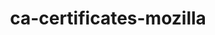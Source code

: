 ---
title: "ca-certificates-mozilla"
layout: cache
categories: [package, develop-2023-06-11]
meta: {"versions": ["2023-01-10"], "compilers": ["gcc@=11.1.0", "gcc@=11.3.0", "gcc@=12.1.0", "gcc@=7.3.1", "gcc@=7.5.0", "oneapi@=2023.1.0"], "oss": ["amzn2", "ubuntu18.04", "ubuntu20.04", "ubuntu22.04"], "platforms": ["linux"], "targets": ["aarch64", "neoverse_n1", "ppc64le", "x86_64", "x86_64_v3"], "stacks": ["aws-ahug", "aws-ahug-aarch64", "aws-isc", "aws-isc-aarch64", "build_systems", "data-vis-sdk", "e4s", "e4s-oneapi", "e4s-power", "gpu-tests", "ml-linux-x86_64-cpu", "ml-linux-x86_64-cuda", "ml-linux-x86_64-rocm", "radiuss", "radiuss-aws", "radiuss-aws-aarch64", "root", "tutorial"], "num_specs": 9, "num_specs_by_stack": {"aws-ahug-aarch64": 2, "radiuss-aws-aarch64": 2, "root": 9, "aws-isc-aarch64": 2, "data-vis-sdk": 1, "gpu-tests": 1, "e4s": 1, "e4s-oneapi": 1, "ml-linux-x86_64-rocm": 1, "ml-linux-x86_64-cuda": 1, "tutorial": 2, "ml-linux-x86_64-cpu": 1, "e4s-power": 1, "radiuss": 1, "build_systems": 1, "radiuss-aws": 1, "aws-ahug": 1, "aws-isc": 1}}
spec_details: [{"hash": "wumxqgxxbhysrqfz2ugznx7giva5c44p", "compiler": "gcc@=7.3.1", "versions": ["2023-01-10"], "os": "amzn2", "platform": "linux", "target": "aarch64", "variants": ["build_system=generic"], "stacks": ["aws-ahug-aarch64", "radiuss-aws-aarch64", "root", "aws-isc-aarch64"], "size": "-", "tarball": "https://binaries.spack.io/develop-2023-06-11/build_cache/linux-amzn2-aarch64/gcc-7.3.1/ca-certificates-mozilla-2023-01-10/linux-amzn2-aarch64-gcc-7.3.1-ca-certificates-mozilla-2023-01-10-wumxqgxxbhysrqfz2ugznx7giva5c44p.spack"}, {"hash": "p5vrlmaet7ckmhdhu57vuyduz63vqrow", "compiler": "gcc@=11.1.0", "versions": ["2023-01-10"], "os": "ubuntu20.04", "platform": "linux", "target": "x86_64_v3", "variants": ["build_system=generic"], "stacks": ["data-vis-sdk", "gpu-tests", "e4s", "root"], "size": "-", "tarball": "https://binaries.spack.io/develop-2023-06-11/build_cache/linux-ubuntu20.04-x86_64_v3/gcc-11.1.0/ca-certificates-mozilla-2023-01-10/linux-ubuntu20.04-x86_64_v3-gcc-11.1.0-ca-certificates-mozilla-2023-01-10-p5vrlmaet7ckmhdhu57vuyduz63vqrow.spack"}, {"hash": "5nn47sq6m2c4ryg5teeilbfe2fsw7zsi", "compiler": "oneapi@=2023.1.0", "versions": ["2023-01-10"], "os": "ubuntu20.04", "platform": "linux", "target": "x86_64", "variants": ["build_system=generic"], "stacks": ["e4s-oneapi", "root"], "size": "-", "tarball": "https://binaries.spack.io/develop-2023-06-11/build_cache/linux-ubuntu20.04-x86_64/oneapi-2023.1.0/ca-certificates-mozilla-2023-01-10/linux-ubuntu20.04-x86_64-oneapi-2023.1.0-ca-certificates-mozilla-2023-01-10-5nn47sq6m2c4ryg5teeilbfe2fsw7zsi.spack"}, {"hash": "5pxkrf4bc5g6uuwm4apyvbm3mhmokm44", "compiler": "gcc@=11.3.0", "versions": ["2023-01-10"], "os": "ubuntu22.04", "platform": "linux", "target": "x86_64_v3", "variants": ["build_system=generic"], "stacks": ["ml-linux-x86_64-rocm", "ml-linux-x86_64-cuda", "tutorial", "root", "ml-linux-x86_64-cpu"], "size": "-", "tarball": "https://binaries.spack.io/develop-2023-06-11/build_cache/linux-ubuntu22.04-x86_64_v3/gcc-11.3.0/ca-certificates-mozilla-2023-01-10/linux-ubuntu22.04-x86_64_v3-gcc-11.3.0-ca-certificates-mozilla-2023-01-10-5pxkrf4bc5g6uuwm4apyvbm3mhmokm44.spack"}, {"hash": "rmkclsfbjjnetw3o6ucxro4imkealb37", "compiler": "gcc@=11.1.0", "versions": ["2023-01-10"], "os": "ubuntu20.04", "platform": "linux", "target": "ppc64le", "variants": ["build_system=generic"], "stacks": ["e4s-power", "root"], "size": "-", "tarball": "https://binaries.spack.io/develop-2023-06-11/build_cache/linux-ubuntu20.04-ppc64le/gcc-11.1.0/ca-certificates-mozilla-2023-01-10/linux-ubuntu20.04-ppc64le-gcc-11.1.0-ca-certificates-mozilla-2023-01-10-rmkclsfbjjnetw3o6ucxro4imkealb37.spack"}, {"hash": "kogbultpetawkq5e6exexboithoqrstl", "compiler": "gcc@=7.3.1", "versions": ["2023-01-10"], "os": "amzn2", "platform": "linux", "target": "neoverse_n1", "variants": ["build_system=generic"], "stacks": ["aws-ahug-aarch64", "radiuss-aws-aarch64", "root", "aws-isc-aarch64"], "size": "-", "tarball": "https://binaries.spack.io/develop-2023-06-11/build_cache/linux-amzn2-neoverse_n1/gcc-7.3.1/ca-certificates-mozilla-2023-01-10/linux-amzn2-neoverse_n1-gcc-7.3.1-ca-certificates-mozilla-2023-01-10-kogbultpetawkq5e6exexboithoqrstl.spack"}, {"hash": "gtwdks2dlxzg6ujnq6yp4idr5i27btez", "compiler": "gcc@=7.5.0", "versions": ["2023-01-10"], "os": "ubuntu18.04", "platform": "linux", "target": "x86_64_v3", "variants": ["build_system=generic"], "stacks": ["radiuss", "build_systems", "root"], "size": "-", "tarball": "https://binaries.spack.io/develop-2023-06-11/build_cache/linux-ubuntu18.04-x86_64_v3/gcc-7.5.0/ca-certificates-mozilla-2023-01-10/linux-ubuntu18.04-x86_64_v3-gcc-7.5.0-ca-certificates-mozilla-2023-01-10-gtwdks2dlxzg6ujnq6yp4idr5i27btez.spack"}, {"hash": "eev3xl5sa76sqxxfgibfv7ab75yeicfx", "compiler": "gcc@=7.3.1", "versions": ["2023-01-10"], "os": "amzn2", "platform": "linux", "target": "x86_64_v3", "variants": ["build_system=generic"], "stacks": ["root", "radiuss-aws", "aws-ahug", "aws-isc"], "size": "-", "tarball": "https://binaries.spack.io/develop-2023-06-11/build_cache/linux-amzn2-x86_64_v3/gcc-7.3.1/ca-certificates-mozilla-2023-01-10/linux-amzn2-x86_64_v3-gcc-7.3.1-ca-certificates-mozilla-2023-01-10-eev3xl5sa76sqxxfgibfv7ab75yeicfx.spack"}, {"hash": "7u553medgk3gz5gz4z36on4nxfgta3cb", "compiler": "gcc@=12.1.0", "versions": ["2023-01-10"], "os": "ubuntu22.04", "platform": "linux", "target": "x86_64_v3", "variants": ["build_system=generic"], "stacks": ["tutorial", "root"], "size": "-", "tarball": "https://binaries.spack.io/develop-2023-06-11/build_cache/linux-ubuntu22.04-x86_64_v3/gcc-12.1.0/ca-certificates-mozilla-2023-01-10/linux-ubuntu22.04-x86_64_v3-gcc-12.1.0-ca-certificates-mozilla-2023-01-10-7u553medgk3gz5gz4z36on4nxfgta3cb.spack"}]
---